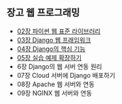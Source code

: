 ## 장고 웹 프로그래밍

- [02장 파이썬 웹 표준 라이브러리](chapter02/README.md)
- [03장 Django 웹 프래임워크](chapter03/README.md)
- [04장 Django의 핵심 기능](chapter04/README.md)
- [05장 실습 예제 확장하기](chapter05/README.md)
- 6장 Django의 웹 서버 연동 원리
- 07장 Cloud 서버에 Django 배포하기
- 08장 Apache 웹 서버와 연동
- 09장 NGINX 웹 서버와 연동

